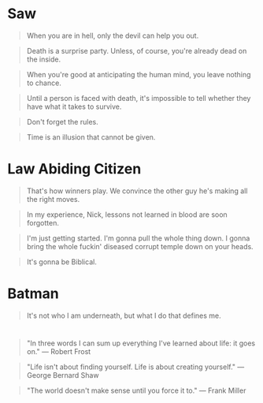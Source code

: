 
# Saw 

> When you are in hell, only the devil can help you out.

> Death is a surprise party. Unless, of course, you're already dead on the inside.

> When you're good at anticipating the human mind, you leave nothing to chance.

> Until a person is faced with death, it's impossible to tell whether they have what it takes to survive.

> Don't forget the rules.

> Time is an illusion that cannot be given.

# Law Abiding Citizen

> That's how winners play. We convince the other guy he's making all the right moves.

> In my experience, Nick, lessons not learned in blood are soon forgotten.

> I'm just getting started. I'm gonna pull the whole thing down. I gonna bring the whole fuckin' diseased corrupt temple down on your heads.

> It's gonna be Biblical.

# Batman

> It's not who I am underneath, but what I do that defines me.

#
> "In three words I can sum up everything I've learned about life: it goes on." ― Robert Frost

> "Life isn't about finding yourself. Life is about creating yourself." ― George Bernard Shaw

> "The world doesn't make sense until you force it to." ― Frank Miller
